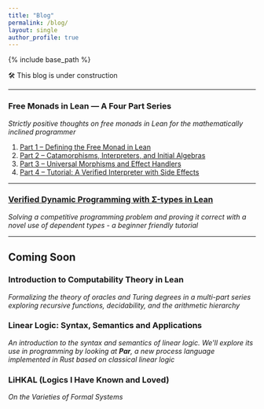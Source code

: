 ```yaml
---
title: "Blog"
permalink: /blog/
layout: single
author_profile: true
---
```


{% include base_path %}

🛠️ This blog is under construction

---

### Free Monads in Lean — A Four Part Series
*Strictly positive thoughts on free monads in Lean for the mathematically inclined programmer*

1. [Part&nbsp;1 – Defining the Free Monad in Lean](/blog/freer-monad/part-1/)
2. [Part&nbsp;2 – Catamorphisms, Interpreters, and Initial Algebras](/blog/freer-monad/part2/)
3. [Part&nbsp;3 – Universal Morphisms and Effect Handlers](/blog/freer-monad/part3/)
4. [Part&nbsp;4 – Tutorial: A Verified Interpreter with Side Effects](/blog/freer-monad/part4/)

---

### [Verified Dynamic Programming with Σ-types in Lean](/blog/verified-dp/)
*Solving a competitive programming problem and proving it correct with a novel use of dependent types - a beginner friendly tutorial*

---

## Coming Soon

### Introduction to Computability Theory in Lean
*Formalizing the theory of oracles and Turing degrees in a multi-part series exploring recursive functions, decidability, and the arithmetic hierarchy*

### Linear Logic: Syntax, Semantics and Applications
*An introduction to the syntax and semantics of linear logic. We'll explore its use in programming by looking at **Par**, a new process language implemented in Rust based on classical linear logic*

### LiHKAL (Logics I Have Known and Loved)
*On the Varieties of Formal Systems*

